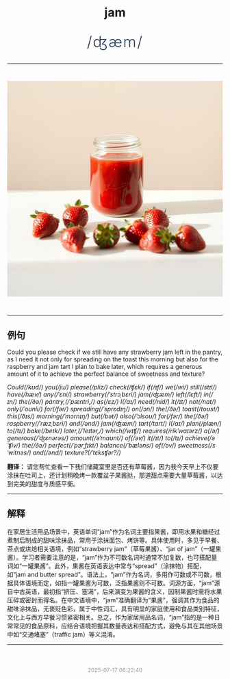 <div align="center">

# jam

<div style="margin: 30px 0;">
<h1 style="font-size: 2.5em; font-weight: 300; letter-spacing: 2px; margin: 0; color: #2c3e50;">
/ʤæm/
</h1>
</div>

</div>

---

<div align="center" style="margin: 40px 0;">

![jam](images/jam.png)

</div>

---

## 例句

Could you please check if we still have any strawberry jam left in the pantry, as I need it not only for spreading on the toast this morning but also for the raspberry and jam tart I plan to bake later, which requires a generous amount of it to achieve the perfect balance of sweetness and texture?

*Could(/kʊd/) you(/ju/) please(/pliz/) check(/ʧɛk/) if(/ɪf/) we(/wi/) still(/stɪl/) have(/hæv/) any(/ˈɛni/) strawberry(/ˈstrɔˌbɛri/) jam(/ʤæm/) left(/lɛft/) in(/ɪn/) the(/ðə/) pantry,(/ˈpæntri,/) as(/ɛz/) I(/aɪ/) need(/nid/) it(/ɪt/) not(/nɑt/) only(/ˈoʊnli/) for(/fər/) spreading(/ˈsprɛdɪŋ/) on(/ɔn/) the(/ðə/) toast(/toʊst/) this(/ðɪs/) morning(/ˈmɔrnɪŋ/) but(/bət/) also(/ˈɔlsoʊ/) for(/fər/) the(/ðə/) raspberry(/ˈræzˌbɛri/) and(/ənd/) jam(/ʤæm/) tart(/tɑrt/) I(/aɪ/) plan(/plæn/) to(/tɪ/) bake(/beɪk/) later,(/ˈleɪtər,/) which(/wɪʧ/) requires(/rikˈwaɪərz/) a(/ə/) generous(/ˈʤɛnərəs/) amount(/əˈmaʊnt/) of(/əv/) it(/ɪt/) to(/tɪ/) achieve(/əˈʧiv/) the(/ðə/) perfect(/ˈpərˌfɪkt/) balance(/ˈbæləns/) of(/əv/) sweetness(/sˈwitnəs/) and(/ənd/) texture?(/ˈtɛksʧər?/)*

**翻译：** 请您帮忙查看一下我们储藏室里是否还有草莓酱，因为我今天早上不仅要涂抹在吐司上，还计划稍晚烤一款覆盆子果酱挞，那道甜点需要大量草莓酱，以达到完美的甜度与质感平衡。

---

## 解释

在家居生活用品场景中，英语单词“jam”作为名词主要指果酱，即用水果和糖经过煮制后制成的甜味涂抹品，常用于涂抹面包、烤饼等。具体使用时，多见于早餐、茶点或烘焙相关语境，例如“strawberry jam”（草莓果酱）、“jar of jam”（一罐果酱）。学习者需要注意的是，“jam”作为不可数名词时通常不加复数，也可搭配量词如“一罐果酱”。此外，果酱在英语表达中常与“spread”（涂抹物）搭配，如“jam and butter spread”。语法上，“jam”作为名词，多用作可数或不可数，根据具体语境而定，如指一罐果酱为可数，泛指果酱则不可数。词源方面，“jam”源自中古英语，最初指“挤压、塞满”，后来演变为果酱的含义，因制果酱时需将水果压碎或密封而得名。在中文语境中，“jam”准确翻译为“果酱”，强调其作为食品的甜味涂抹品，无褒贬色彩，属于中性词汇，具有明显的家庭使用和食品类别特征，文化上与西方早餐习惯紧密相关。总之，作为家居用品名词，“jam”指的是一种日常常见的食品原料，应结合语境把握其数量表达和搭配方式，避免与其在其他场景中如“交通堵塞”（traffic jam）等义混淆。


---

<div align="center" style="margin-top: 50px;">
<small style="color: #999; font-size: 0.9em;">2025-07-17 06:22:40</small>
</div>
